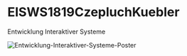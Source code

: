 # EISWS1819CzepluchKuebler
Entwicklung Interaktiver Systeme

![Entwicklung-Interaktiver-Systeme-Poster](./Poster/CzepluchKuebler_PosterEISWS1819.jpg)

